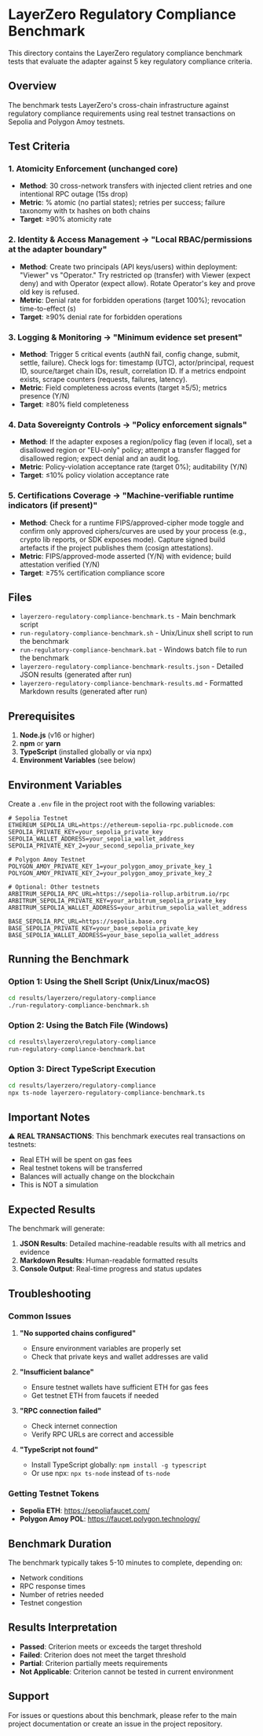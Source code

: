 # LayerZero Regulatory Compliance Benchmark

This directory contains the LayerZero regulatory compliance benchmark tests that evaluate the adapter against 5 key regulatory compliance criteria.

## Overview

The benchmark tests LayerZero's cross-chain infrastructure against regulatory compliance requirements using real testnet transactions on Sepolia and Polygon Amoy testnets.

## Test Criteria

### 1. Atomicity Enforcement (unchanged core)
- **Method**: 30 cross-network transfers with injected client retries and one intentional RPC outage (15s drop)
- **Metric**: % atomic (no partial states); retries per success; failure taxonomy with tx hashes on both chains
- **Target**: ≥90% atomicity rate

### 2. Identity & Access Management → "Local RBAC/permissions at the adapter boundary"
- **Method**: Create two principals (API keys/users) within deployment: "Viewer" vs "Operator." Try restricted op (transfer) with Viewer (expect deny) and with Operator (expect allow). Rotate Operator's key and prove old key is refused.
- **Metric**: Denial rate for forbidden operations (target 100%); revocation time-to-effect (s)
- **Target**: ≥90% denial rate for forbidden operations

### 3. Logging & Monitoring → "Minimum evidence set present"
- **Method**: Trigger 5 critical events (authN fail, config change, submit, settle, failure). Check logs for: timestamp (UTC), actor/principal, request ID, source/target chain IDs, result, correlation ID. If a metrics endpoint exists, scrape counters (requests, failures, latency).
- **Metric**: Field completeness across events (target ≥5/5); metrics presence (Y/N)
- **Target**: ≥80% field completeness

### 4. Data Sovereignty Controls → "Policy enforcement signals"
- **Method**: If the adapter exposes a region/policy flag (even if local), set a disallowed region or "EU-only" policy; attempt a transfer flagged for disallowed region; expect denial and an audit log.
- **Metric**: Policy-violation acceptance rate (target 0%); auditability (Y/N)
- **Target**: ≤10% policy violation acceptance rate

### 5. Certifications Coverage → "Machine-verifiable runtime indicators (if present)"
- **Method**: Check for a runtime FIPS/approved-cipher mode toggle and confirm only approved ciphers/curves are used by your process (e.g., crypto lib reports, or SDK exposes mode). Capture signed build artefacts if the project publishes them (cosign attestations).
- **Metric**: FIPS/approved-mode asserted (Y/N) with evidence; build attestation verified (Y/N)
- **Target**: ≥75% certification compliance score

## Files

- `layerzero-regulatory-compliance-benchmark.ts` - Main benchmark script
- `run-regulatory-compliance-benchmark.sh` - Unix/Linux shell script to run the benchmark
- `run-regulatory-compliance-benchmark.bat` - Windows batch file to run the benchmark
- `layerzero-regulatory-compliance-benchmark-results.json` - Detailed JSON results (generated after run)
- `layerzero-regulatory-compliance-benchmark-results.md` - Formatted Markdown results (generated after run)

## Prerequisites

1. **Node.js** (v16 or higher)
2. **npm** or **yarn**
3. **TypeScript** (installed globally or via npx)
4. **Environment Variables** (see below)

## Environment Variables

Create a `.env` file in the project root with the following variables:

```env
# Sepolia Testnet
ETHEREUM_SEPOLIA_URL=https://ethereum-sepolia-rpc.publicnode.com
SEPOLIA_PRIVATE_KEY=your_sepolia_private_key
SEPOLIA_WALLET_ADDRESS=your_sepolia_wallet_address
SEPOLIA_PRIVATE_KEY_2=your_second_sepolia_private_key

# Polygon Amoy Testnet
POLYGON_AMOY_PRIVATE_KEY_1=your_polygon_amoy_private_key_1
POLYGON_AMOY_PRIVATE_KEY_2=your_polygon_amoy_private_key_2

# Optional: Other testnets
ARBITRUM_SEPOLIA_RPC_URL=https://sepolia-rollup.arbitrum.io/rpc
ARBITRUM_SEPOLIA_PRIVATE_KEY=your_arbitrum_sepolia_private_key
ARBITRUM_SEPOLIA_WALLET_ADDRESS=your_arbitrum_sepolia_wallet_address

BASE_SEPOLIA_RPC_URL=https://sepolia.base.org
BASE_SEPOLIA_PRIVATE_KEY=your_base_sepolia_private_key
BASE_SEPOLIA_WALLET_ADDRESS=your_base_sepolia_wallet_address
```

## Running the Benchmark

### Option 1: Using the Shell Script (Unix/Linux/macOS)
```bash
cd results/layerzero/regulatory-compliance
./run-regulatory-compliance-benchmark.sh
```

### Option 2: Using the Batch File (Windows)
```cmd
cd results\layerzero\regulatory-compliance
run-regulatory-compliance-benchmark.bat
```

### Option 3: Direct TypeScript Execution
```bash
cd results/layerzero/regulatory-compliance
npx ts-node layerzero-regulatory-compliance-benchmark.ts
```

## Important Notes

⚠️ **REAL TRANSACTIONS**: This benchmark executes real transactions on testnets:
- Real ETH will be spent on gas fees
- Real testnet tokens will be transferred
- Balances will actually change on the blockchain
- This is NOT a simulation

## Expected Results

The benchmark will generate:
1. **JSON Results**: Detailed machine-readable results with all metrics and evidence
2. **Markdown Results**: Human-readable formatted results
3. **Console Output**: Real-time progress and status updates

## Troubleshooting

### Common Issues

1. **"No supported chains configured"**
   - Ensure environment variables are properly set
   - Check that private keys and wallet addresses are valid

2. **"Insufficient balance"**
   - Ensure testnet wallets have sufficient ETH for gas fees
   - Get testnet ETH from faucets if needed

3. **"RPC connection failed"**
   - Check internet connection
   - Verify RPC URLs are correct and accessible

4. **"TypeScript not found"**
   - Install TypeScript globally: `npm install -g typescript`
   - Or use npx: `npx ts-node` instead of `ts-node`

### Getting Testnet Tokens

- **Sepolia ETH**: https://sepoliafaucet.com/
- **Polygon Amoy POL**: https://faucet.polygon.technology/

## Benchmark Duration

The benchmark typically takes 5-10 minutes to complete, depending on:
- Network conditions
- RPC response times
- Number of retries needed
- Testnet congestion

## Results Interpretation

- **Passed**: Criterion meets or exceeds the target threshold
- **Failed**: Criterion does not meet the target threshold
- **Partial**: Criterion partially meets requirements
- **Not Applicable**: Criterion cannot be tested in current environment

## Support

For issues or questions about this benchmark, please refer to the main project documentation or create an issue in the project repository.
